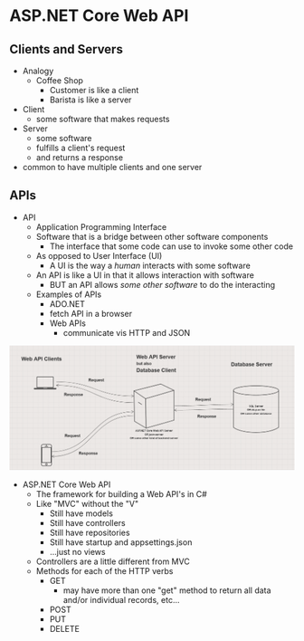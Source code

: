 # ASP<span>.</span>NET Core Web API

## Clients and Servers

* Analogy
  * Coffee Shop
    * Customer is like a client
    * Barista is like a server
* Client
  * some software that makes requests
* Server
  * some software
  * fulfills a client's request
  * and returns a response
* common to have multiple clients and one server

## APIs

* API
  * Application Programming Interface
  * Software that is a bridge between other software components
    * The interface that some code can use to invoke some other code
  * As opposed to User Interface (UI)
    * A UI is the way a *human* interacts with some software
  * An API is like a UI in that it allows interaction with software
    * BUT an API allows _some other software_ to do the interacting
  * Examples of APIs
    * ADO<span>.</span>NET
    * fetch API in a browser
    * Web APIs
      * communicate vis HTTP and JSON

![Web API and Client/Server](./Web_API_Flow.png)

* ASP<span>.</span>NET Core Web API
  * The framework for building a Web API's in C#
  * Like "MVC" without the "V"
    * Still have models
    * Still have controllers
    * Still have repositories
    * Still have startup and appsettings.json
    * ...just no views
  * Controllers are a little different from MVC
  * Methods for each of the HTTP verbs
    * GET
      * may have more than one "get" method to return all data and/or individual records, etc...
    * POST
    * PUT
    * DELETE

